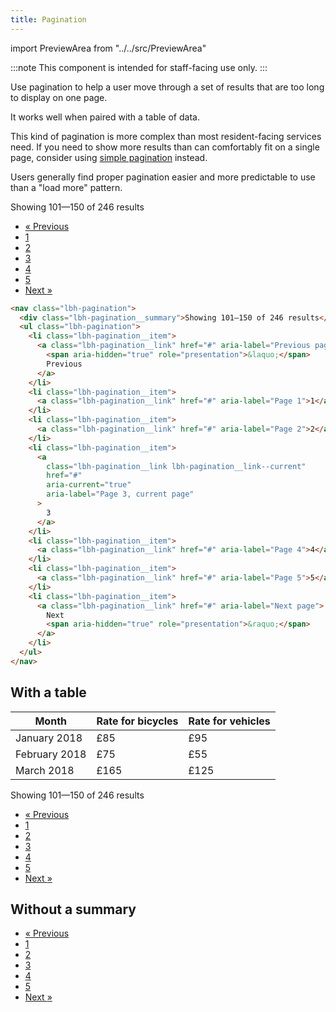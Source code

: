 ```yaml
---
title: Pagination
---
```


import PreviewArea from "../../src/PreviewArea"

:::note
This component is intended for staff-facing use only.
:::

Use pagination to help a user move through a set of results that are too long to display on one page.

It works well when paired with a table of data.

This kind of pagination is more complex than most resident-facing services need. If you need to show more results than can comfortably fit on a single page, consider using [simple pagination](/components/simple-pagination) instead.

Users generally find proper pagination easier and more predictable to use than a "load more" pattern.

<PreviewArea>
<nav className="lbh-pagination">
  <div className="lbh-pagination__summary">Showing 101—150 of 246 results</div>
  <ul class="lbh-pagination__list">
    <li className="lbh-pagination__item">
    <a className="lbh-pagination__link" href="#" aria-label="Previous page">
      <span aria-hidden="true" role="presentation">&laquo;</span> Previous
    </a>
    </li>
    <li className="lbh-pagination__item">
    <a className="lbh-pagination__link" href="#" aria-label="Page 1">1</a></li>
    <li className="lbh-pagination__item">
    <a className="lbh-pagination__link" href="#" aria-label="Page 2">2</a></li>
    <li className="lbh-pagination__item">
    <a className="lbh-pagination__link lbh-pagination__link--current" href="#" aria-current="true" aria-label="Page 3, current page">3</a></li>
    <li className="lbh-pagination__item">
    <a className="lbh-pagination__link" href="#" aria-label="Page 4">4</a></li>
    <li className="lbh-pagination__item">
    <a className="lbh-pagination__link" href="#" aria-label="Page 5">5</a></li>
    <li className="lbh-pagination__item">
    <a className="lbh-pagination__link" href="#" aria-label="Next page">
    Next <span aria-hidden="true" role="presentation">&raquo;</span>
    </a>
    </li>
  </ul>
</nav>
</PreviewArea>

```html
<nav class="lbh-pagination">
  <div class="lbh-pagination__summary">Showing 101–150 of 246 results</div>
  <ul class="lbh-pagination">
    <li class="lbh-pagination__item">
      <a class="lbh-pagination__link" href="#" aria-label="Previous page">
        <span aria-hidden="true" role="presentation">&laquo;</span>
        Previous
      </a>
    </li>
    <li class="lbh-pagination__item">
      <a class="lbh-pagination__link" href="#" aria-label="Page 1">1</a>
    </li>
    <li class="lbh-pagination__item">
      <a class="lbh-pagination__link" href="#" aria-label="Page 2">2</a>
    </li>
    <li class="lbh-pagination__item">
      <a
        class="lbh-pagination__link lbh-pagination__link--current"
        href="#"
        aria-current="true"
        aria-label="Page 3, current page"
      >
        3
      </a>
    </li>
    <li class="lbh-pagination__item">
      <a class="lbh-pagination__link" href="#" aria-label="Page 4">4</a>
    </li>
    <li class="lbh-pagination__item">
      <a class="lbh-pagination__link" href="#" aria-label="Page 5">5</a>
    </li>
    <li class="lbh-pagination__item">
      <a class="lbh-pagination__link" href="#" aria-label="Next page">
        Next
        <span aria-hidden="true" role="presentation">&raquo;</span>
      </a>
    </li>
  </ul>
</nav>
```

## With a table

<PreviewArea>
<table class="govuk-table lbh-table">
  <thead class="govuk-table__head">
    <tr class="govuk-table__row">
      <th scope="col" class="govuk-table__header">Month</th>
      <th scope="col" class="govuk-table__header govuk-table__header--numeric">Rate for bicycles</th>
      <th scope="col" class="govuk-table__header govuk-table__header--numeric">Rate for vehicles</th>
    </tr>
  </thead>
  <tbody class="govuk-table__body">
        <tr class="govuk-table__row">
          <td class="govuk-table__cell">January 2018</td>
          <td class="govuk-table__cell govuk-table__cell--numeric">£85</td>
          <td class="govuk-table__cell govuk-table__cell--numeric">£95</td>
        </tr>
        <tr class="govuk-table__row">
          <td class="govuk-table__cell">February 2018</td>
          <td class="govuk-table__cell govuk-table__cell--numeric">£75</td>
          <td class="govuk-table__cell govuk-table__cell--numeric">£55</td>
        </tr>
        <tr class="govuk-table__row">
          <td class="govuk-table__cell">March 2018</td>
          <td class="govuk-table__cell govuk-table__cell--numeric">£165</td>
          <td class="govuk-table__cell govuk-table__cell--numeric">£125</td>
        </tr>
  </tbody>
</table>

<nav className="lbh-pagination">
  <div className="lbh-pagination__summary">Showing 101—150 of 246 results</div>
  <ul class="lbh-pagination__list">
    <li className="lbh-pagination__item">
    <a className="lbh-pagination__link" href="#" aria-label="Previous page"><span aria-hidden="true" role="presentation">&laquo;</span> Previous</a></li>
    <li className="lbh-pagination__item">
    <a className="lbh-pagination__link" href="#" aria-label="Page 1">1</a></li>
    <li className="lbh-pagination__item">
    <a className="lbh-pagination__link" href="#" aria-label="Page 2">2</a></li>
    <li className="lbh-pagination__item">
    <a className="lbh-pagination__link lbh-pagination__link--current" href="#" aria-current="true" aria-label="Page 3, current page">3</a></li>
    <li className="lbh-pagination__item">
    <a className="lbh-pagination__link" href="#" aria-label="Page 4">4</a></li>
    <li className="lbh-pagination__item">
    <a className="lbh-pagination__link" href="#" aria-label="Page 5">5</a></li>
    <li className="lbh-pagination__item">
    <a className="lbh-pagination__link" href="#" aria-label="Next page">Next <span aria-hidden="true" role="presentation">&raquo;</span></a></li>
  </ul>
</nav>
</PreviewArea>

## Without a summary

<PreviewArea>
<nav className="lbh-pagination">
  <ul class="lbh-pagination__list">
    <li className="lbh-pagination__item">
    <a className="lbh-pagination__link" href="#" aria-label="Previous page"><span aria-hidden="true" role="presentation">&laquo;</span> Previous</a></li>
    <li className="lbh-pagination__item">
    <a className="lbh-pagination__link" href="#" aria-label="Page 1">1</a></li>
    <li className="lbh-pagination__item">
    <a className="lbh-pagination__link" href="#" aria-label="Page 2">2</a></li>
    <li className="lbh-pagination__item">
    <a className="lbh-pagination__link lbh-pagination__link--current" href="#" aria-current="true" aria-label="Page 3, current page">3</a></li>
    <li className="lbh-pagination__item">
    <a className="lbh-pagination__link" href="#" aria-label="Page 4">4</a></li>
    <li className="lbh-pagination__item">
    <a className="lbh-pagination__link" href="#" aria-label="Page 5">5</a></li>
    <li className="lbh-pagination__item">
    <a className="lbh-pagination__link" href="#" aria-label="Next page">Next <span aria-hidden="true" role="presentation">&raquo;</span></a></li>
  </ul>
</nav>
</PreviewArea>
